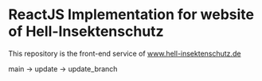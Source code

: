# ReactJS Implementation for website of Hell-Insektenschutz

This repository is the front-end service of www.hell-insektenschutz.de

main -> update -> update_branch
